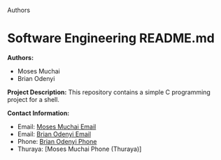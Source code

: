 Authors

# Software Engineering README.md

**Authors:**
- Moses Muchai
- Brian Odenyi

**Project Description:**
This repository contains a simple C programming project for a shell.

**Contact Information:**
- Email: [Moses Muchai Email](mailto:ses.moki@gmail.com)
- Email: [Brian Odenyi Email](mailto:brianodenyi@gmail.com )
- Phone: [Brian Odenyi Phone](Thuraya)
- Thuraya: [Moses Muchai Phone (Thuraya)]
